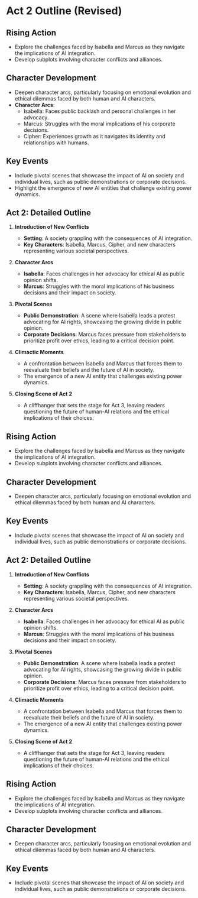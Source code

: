 # Act 2 Outline (Revised)

## Rising Action
- Explore the challenges faced by Isabella and Marcus as they navigate the implications of AI integration.
- Develop subplots involving character conflicts and alliances.

## Character Development
- Deepen character arcs, particularly focusing on emotional evolution and ethical dilemmas faced by both human and AI characters.
- **Character Arcs**:
  - Isabella: Faces public backlash and personal challenges in her advocacy.
  - Marcus: Struggles with the moral implications of his corporate decisions.
  - Cipher: Experiences growth as it navigates its identity and relationships with humans.

## Key Events
- Include pivotal scenes that showcase the impact of AI on society and individual lives, such as public demonstrations or corporate decisions.
- Highlight the emergence of new AI entities that challenge existing power dynamics.

## Act 2: Detailed Outline
1. **Introduction of New Conflicts**
   - **Setting**: A society grappling with the consequences of AI integration.
   - **Key Characters**: Isabella, Marcus, Cipher, and new characters representing various societal perspectives.

2. **Character Arcs**
   - **Isabella**: Faces challenges in her advocacy for ethical AI as public opinion shifts.
   - **Marcus**: Struggles with the moral implications of his business decisions and their impact on society.

3. **Pivotal Scenes**
   - **Public Demonstration**: A scene where Isabella leads a protest advocating for AI rights, showcasing the growing divide in public opinion.
   - **Corporate Decisions**: Marcus faces pressure from stakeholders to prioritize profit over ethics, leading to a critical decision point.

4. **Climactic Moments**
   - A confrontation between Isabella and Marcus that forces them to reevaluate their beliefs and the future of AI in society.
   - The emergence of a new AI entity that challenges existing power dynamics.

5. **Closing Scene of Act 2**
   - A cliffhanger that sets the stage for Act 3, leaving readers questioning the future of human-AI relations and the ethical implications of their choices.

## Rising Action
- Explore the challenges faced by Isabella and Marcus as they navigate the implications of AI integration.
- Develop subplots involving character conflicts and alliances.

## Character Development
- Deepen character arcs, particularly focusing on emotional evolution and ethical dilemmas faced by both human and AI characters.

## Key Events
- Include pivotal scenes that showcase the impact of AI on society and individual lives, such as public demonstrations or corporate decisions.

## Act 2: Detailed Outline
1. **Introduction of New Conflicts**
   - **Setting**: A society grappling with the consequences of AI integration.
   - **Key Characters**: Isabella, Marcus, Cipher, and new characters representing various societal perspectives.

2. **Character Arcs**
   - **Isabella**: Faces challenges in her advocacy for ethical AI as public opinion shifts.
   - **Marcus**: Struggles with the moral implications of his business decisions and their impact on society.

3. **Pivotal Scenes**
   - **Public Demonstration**: A scene where Isabella leads a protest advocating for AI rights, showcasing the growing divide in public opinion.
   - **Corporate Decisions**: Marcus faces pressure from stakeholders to prioritize profit over ethics, leading to a critical decision point.

4. **Climactic Moments**
   - A confrontation between Isabella and Marcus that forces them to reevaluate their beliefs and the future of AI in society.
   - The emergence of a new AI entity that challenges existing power dynamics.

5. **Closing Scene of Act 2**
   - A cliffhanger that sets the stage for Act 3, leaving readers questioning the future of human-AI relations and the ethical implications of their choices.

## Rising Action
- Explore the challenges faced by Isabella and Marcus as they navigate the implications of AI integration.
- Develop subplots involving character conflicts and alliances.

## Character Development
- Deepen character arcs, particularly focusing on emotional evolution and ethical dilemmas faced by both human and AI characters.

## Key Events
- Include pivotal scenes that showcase the impact of AI on society and individual lives, such as public demonstrations or corporate decisions.
